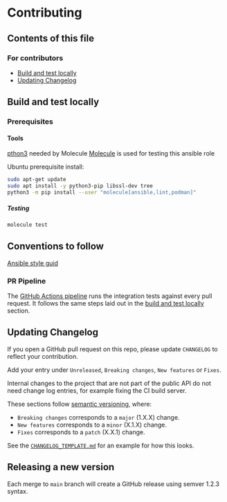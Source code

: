 # Contributing

## Contents of this file

### For contributors

- [Build and test locally](#build-and-test-locally)
- [Updating Changelog](#updating-changelog)

## Build and test locally

### Prerequisites

#### Tools

[pthon3](https://www.python.org/) needed by Molecule
[Molecule](https://molecule.readthedocs.io/en/latest/) is used for testing this
ansible role

Ubuntu prerequisite install:

```bash
sudo apt-get update
sudo apt install -y python3-pip libssl-dev tree
python3 -m pip install --user "molecule[ansible,lint,podman]"
```

##### Testing

```bash
molecule test
```

## Conventions to follow

[Ansible style guid](https://docs.ansible.com/ansible/latest/dev_guide/style_guide/index.html)

### PR Pipeline

The [GitHub Actions pipeline](.github/workflows/pr.yml) runs the integration
tests against every pull request. It follows the same steps laid out in the
[build and test locally](#build-and-test-locally) section.

## Updating Changelog

If you open a GitHub pull request on this repo, please update `CHANGELOG` to
reflect your contribution.

Add your entry under `Unreleased`, `Breaking changes`, `New features` or `Fixes`.

Internal changes to the project that are not part of the public API do not need
change log entries, for example fixing the CI build server.

These sections follow [semantic versioning](https://semver.org/), where:

- `Breaking changes` corresponds to a `major` (1.X.X) change.
- `New features` corresponds to a `minor` (X.1.X) change.
- `Fixes` corresponds to a `patch` (X.X.1) change.

See the [`CHANGELOG_TEMPLATE.md`](CHANGELOG_TEMPLATE.md) for an example for how
this looks.

## Releasing a new version

Each merge to `main` branch will create a GitHub release using semver 1.2.3
syntax.
